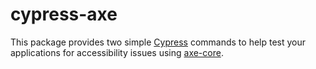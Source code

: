# cypress-axe

This package provides two simple [Cypress](https://cypress.io) commands to help test your applications for accessibility issues using [axe-core](https://github.com/dequelabs/axe-core).
